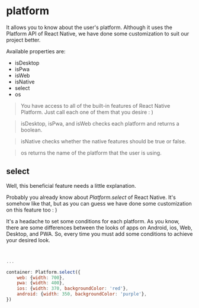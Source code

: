 # platform

It allows you to know about the user's platform. Although it uses the Platform API of React Native, we have done some customization to suit our project better.

Available properties are:

- isDesktop
- isPwa
- isWeb
- isNative
- select
- os

> You have access to all of the built-in features of React Native Platform. Just call each one of them that you desire : )

> isDesktop, isPwa, and isWeb checks each platform and returns a boolean.

> isNative checks whether the native features should be true or false.

> os returns the name of the platform that the user is using.

## select

Well, this beneficial feature needs a little explanation.

Probably you already know about _Platform.select_ of React Native. It's somehow like that, but as you can guess we have done some customization on this feature too : )

It's a headache to set some conditions for each platform. As you know, there are some differences between the looks of apps on Android, ios, Web, Desktop, and PWA. So, every time you must add some conditions to achieve your desired look.

```js


...

container: Platform.select({
    web: {width: 700},
    pwa: {width: 400},
    ios: {width: 370, backgroundColor: 'red'},
    android: {width: 350, backgroundColor: 'purple'},
})
```
